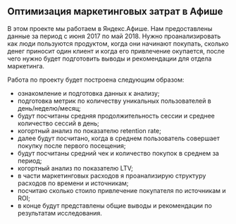 <h2>Оптимизация маркетинговых затрат в Афише </h2>

В этом проекте мы работаем в Яндекс.Афише. Нам предоставлены данные за период с июня 2017 по май 2018. Нужно проанализировать как люди пользуются продуктом, когда они начинают покупать, сколько денег приносит один клиент и когда его привлечение окупается, после чего нужно будет подготовить выводы и рекомендации для отдела маркетинга.

Работа по проекту будет построена следующим образом:

- ознакомление и подготовка данных к анализу;
- подготовка метрик по количеству уникальных пользователей в день/неделю/месяц;
- будут посчитаны средняя продолжительность сессии и среднее количество сессий в день;
- когортный анализ по показателю retention rate;
- далее будут посчитано, когда в среднем пользователь совершает покупку после первого посещения;
- будут посчитаны средний чек и количество покупок в среднем за период;
- когортный анализ по показателю LTV;
- в части маркетинговых расходов я проанализирую структуру расходов по времени и источникам;
- посчитаю сколько стоило привлечение покупателя по источникам и ROI;
- в конце будут представлены общие выводы и рекомендации по результатам исследования.
